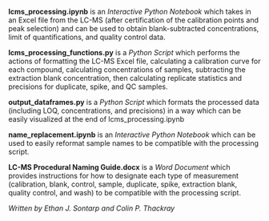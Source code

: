 **lcms_processing.ipynb** is an _Interactive Python Notebook_ which takes in an Excel file from the LC-MS (after certification of the calibration points and peak selection) and can be used to obtain blank-subtracted concentrations, limit of quantifications, and quality control data.

**lcms_processing_functions.py** is a _Python Script_ which performs the actions of formatting the LC-MS Excel file, calculating a calibration curve for each compound, calculating concentrations of samples, subtracting the extraction blank concentration, then calculating replicate statistics and precisions for duplicate, spike, and QC samples.

**output_dataframes.py** is a _Python Script_ which formats the processed data (including LOQ, concentrations, and precisions) in a way which can be easily visualized at the end of lcms_processing.ipynb

**name_replacement.ipynb** is an _Interactive Python Notebook_ which can be used to easily reformat sample names to be compatible with the processing script.

**LC-MS Procedural Naming Guide.docx** is a _Word Document_ which provides instructions for how to designate each type of measurement (calibration, blank, control, sample, duplicate, spike, extraction blank, quality control, and wash) to be compatible with the processing script.

_Written by Ethan J. Sontarp and Colin P. Thackray_
